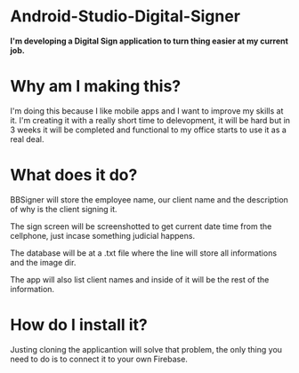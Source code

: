 # Android-Studio-Digital-Signer
<p><b>I'm developing a Digital Sign application to turn thing easier at my current job.</b></p>

# Why am I making this?
<p>I'm doing this because I like mobile apps and I want to improve my skills at it. I'm creating
it with a really short time to delevopment, it will be hard but in 3 weeks it will be completed and
functional to my office starts to use it as a real deal.</p>

# What does it do?
<p>BBSigner will store the employee name, our client name and the description of why is the client signing it.</p>
<p>The sign screen will be screenshotted to get current date time from the cellphone, just incase something judicial happens.</p>
<p>The database will be at a .txt file where the line will store all informations and the image dir.</p>
<p>The app will also list client names and inside of it will be the rest of the information.</p>

# How do I install it?
<p>Justing cloning the applicantion will solve that problem, the only thing you need to do is to connect it to your own Firebase.</p>
